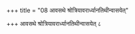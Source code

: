 +++
title = "08 आवसथे श्रोत्रियावरार्ध्यानतिथीन्वासयेत्"

+++
आवसथे श्रोत्रियावरार्ध्यानतिथीन्वासयेत् ८